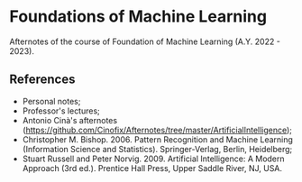 # Foundations of Machine Learning
Afternotes of the course of Foundation of Machine Learning (A.Y. 2022 - 2023).
## References
- Personal notes;
- Professor's lectures;
- Antonio Cinà's afternotes (https://github.com/Cinofix/Afternotes/tree/master/ArtificialIntelligence);
- Christopher M. Bishop. 2006. Pattern Recognition and Machine Learning (Information Science and Statistics). Springer-Verlag, Berlin, Heidelberg;
- Stuart Russell and Peter Norvig. 2009. Artificial Intelligence: A Modern Approach (3rd ed.). Prentice Hall Press, Upper Saddle River, NJ, USA.